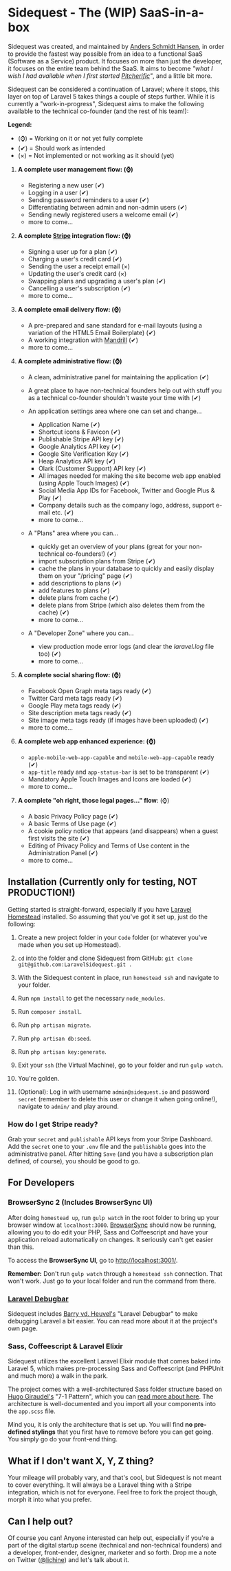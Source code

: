 Sidequest - The (WIP) SaaS-in-a-box
===================================

Sidequest was created, and maintained by [Anders Schmidt Hansen](https://github.com/AndersSchmidtHansen), in order to provide the fastest way possible from an idea to a functional SaaS (Software as a Service) product. It focuses on more than just the developer, it focuses on the entire team behind the SaaS. It aims to become *"what I wish I had available when I first started [Pitcherific](http://pitcherific.com/)"*, and a little bit more.

Sidequest can be considered a continuation of Laravel; where it stops, this layer on top of Laravel 5 takes things a couple of steps further. While it is currently a "work-in-progress", Sidequest aims to make the following available to the technical co-founder (and the rest of his team!):

**Legend:**
- (⌚) = Working on it or not yet fully complete
- (✔) = Should work as intended
- (×) = Not implemented or not working as it should (yet)


1. **A complete user management flow: (⌚)**
   * Registering a new user (✔)
   * Logging in a user (✔)
   * Sending password reminders to a user (✔)
   * Differentiating between admin and non-admin users (✔)
   * Sending newly registered users a welcome email (✔)
   * more to come... 

2. **A complete [Stripe](https://stripe.com/) integration flow: (⌚)**
   * Signing a user up for a plan (✔)
   * Charging a user's credit card (✔) 
   * Sending the user a receipt email (×)
   * Updating the user's credit card (×)
   * Swapping plans and upgrading a user's plan (✔)
   * Cancelling a user's subscription (✔)
   * more to come...

3. **A complete email delivery flow: (⌚)**
   * A pre-prepared and sane standard for e-mail layouts (using a variation of the HTML5 Email Boilerplate) (✔)
   * A working integration with [Mandrill](https://mandrill.com/) (✔)
   * more to come...

4. **A complete administrative flow: (⌚)**
   * A clean, administrative panel for maintaining the application (✔)
   * A great place to have non-technical founders help out with stuff you as a technical co-founder shouldn't waste your time with (✔)
   * An application settings area where one can set and change...
     * Application Name (✔)
     * Shortcut icons & Favicon (✔)
     * Publishable Stripe API key (✔)
     * Google Analytics API key (✔)
     * Google Site Verification Key (✔)
     * Heap Analytics API key (✔)
     * Olark (Customer Support) API key (✔)
     * All images needed for making the site become web app enabled (using Apple Touch Images) (✔)
     * Social Media App IDs for Facebook, Twitter and Google Plus & Play (✔)
     * Company details such as the company logo, address, support e-mail etc. (✔)
     * more to come...

   * A "Plans" area where you can...
     * quickly get an overview of your plans (great for your non-technical co-founders!) (✔)
     * import subscription plans from Stripe (✔)
     * cache the plans in your database to quickly and easily display them on your "/pricing" page (✔)
     * add descriptions to plans (✔)
     * add features to plans (✔)
     * delete plans from cache (✔)
     * delete plans from Stripe (which also deletes them from the cache) (✔)
     * more to come...

   * A "Developer Zone" where you can...
     * view production mode error logs (and clear the *laravel.log* file too) (✔)
     * more to come...

5. **A complete social sharing flow: (⌚)**
   * Facebook Open Graph meta tags ready (✔)
   * Twitter Card meta tags ready (✔)
   * Google Play meta tags ready (✔)
   * Site description meta tags ready (✔)
   * Site image meta tags ready (if images have been uploaded) (✔)
   * more to come...

6. **A complete web app enhanced experience: (⌚)**
   * `apple-mobile-web-app-capable` and `mobile-web-app-capable` ready (✔)
   * `app-title` ready and `app-status-bar` is set to be transparent (✔)
   * Mandatory Apple Touch Images and Icons are loaded (✔)
   * more to come...

7. **A complete "oh right, those legal pages..." flow**: (⌚)
   * A basic Privacy Policy page (✔)
   * A basic Terms of Use page (✔)
   * A cookie policy notice that appears (and disappears) when a guest first visits the site (✔)
   * Editing of Privacy Policy and Terms of Use content in the Administration Panel (✔)
   * more to come...

## Installation (Currently only for testing, NOT PRODUCTION!)

Getting started is straight-forward, especially if you have [Laravel Homestead](http://laravel.com/docs/master/homestead) installed. So assuming that you've got it set up, just do the following:

1. Create a new project folder in your `Code` folder (or whatever you've made when you set up Homestead).
2. `cd` into the folder and clone Sidequest from GitHub: `git clone git@github.com:LaravelSidequest.git .`
3. With the Sidequest content in place, run `homestead ssh` and navigate to your folder.
4. Run `npm install` to get the necessary `node_modules`.
5. Run `composer install`.
6. Run `php artisan migrate`.
7. Run `php artisan db:seed`.
8. Run `php artisan key:generate`.
9. Exit your `ssh` (the Virtual Machine), go to your folder and run `gulp watch`.
10. You're golden.

11. (Optional): Log in with username `admin@sidequest.io` and password `secret` (remember to delete this user or change it when going online!), navigate to `admin/` and play around.

### How do I get Stripe ready?

Grab your `secret` and `publishable` API keys from your Stripe Dashboard. Add the `secret` one to your `.env` file and the `publishable` goes into the administrative panel. After hitting `Save` (and you have a subscription plan defined, of course), you should be good to go.


## For Developers

### BrowserSync 2 (Includes BrowserSync UI)

After doing `homestead up`, run `gulp watch` in the root folder to bring up
your browser window at `localhost:3000`. [BrowserSync](http://www.browsersync.io/) should now be running,
allowing you to do edit your PHP, Sass and Coffeescript and have your
application reload automatically on changes. It seriously can't get easier
than this.

To access the **BrowserSync UI**, go to [http://localhost:3001/](http://localhost:3001/).

**Remember:** Don't run `gulp watch` through a `homestead ssh` connection. That won't work. Just go to your local folder and run the command from there.

### [Laravel Debugbar](https://github.com/barryvdh/laravel-debugbar)

Sidequest includes [Barry vd. Heuvel's](https://github.com/barryvdh) "Laravel Debugbar" to make debugging Laravel a bit easier. You can read more about it at the project's own page.

### Sass, Coffeescript & Laravel Elixir

Sidequest utilizes the excellent Laravel Elixir module that comes baked into Laravel 5, which makes pre-processing Sass and Coffeescript (and PHPUnit and much more) a walk in the park.

The project comes with a well-architectured Sass folder structure based on [Hugo Giraudel's](https://github.com/HugoGiraudel) "7-1 Pattern", which you can [read more about here](http://sass-guidelin.es/#the-7-1-pattern). The architecture is well-documented and you import all your components into the `app.scss` file.

Mind you, it is only the architecture that is set up. You will find **no pre-defined stylings** that you first have to remove before you can get going. You simply go do your front-end thing.


## What if I don't want X, Y, Z thing?

Your mileage will probably vary, and that's cool, but Sidequest is not meant to cover everything. It will always be a Laravel thing with a Stripe integration, which is not for everyone. Feel free to fork the project though, morph it into what you prefer.

## Can I help out?

Of course you can! Anyone interested can help out, especially if you're a part of the digital startup scene (technical and non-technical founders) and a developer, front-ender, designer, marketer and so forth. Drop me a note on Twitter ([@lichine](https://twitter.com/lichine)) and let's talk about it.